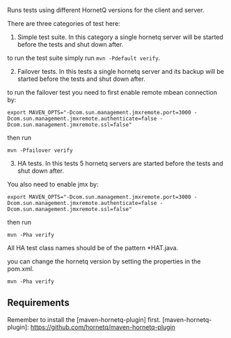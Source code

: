 Runs tests using different HornetQ versions for the client and server.

There are three categories of test here:

1. Simple test suite. In this category a single hornetq server will be started before the tests and shut down after.

to run the test suite simply run `mvn -Pdefault verify`.

2. Failover tests. In this tests a single hornetq server and its backup will be started before the tests and shut down after.

to run the failover test you need to first enable remote mbean connection by:

`export MAVEN_OPTS="-Dcom.sun.management.jmxremote.port=3000 -Dcom.sun.management.jmxremote.authenticate=false -Dcom.sun.management.jmxremote.ssl=false"`

then run

`mvn -Pfailover verify`

3. HA tests. In this tests 5 hornetq servers are started before the tests and shut down after.

You also need to enable jmx by:

`export MAVEN_OPTS="-Dcom.sun.management.jmxremote.port=3000 -Dcom.sun.management.jmxremote.authenticate=false -Dcom.sun.management.jmxremote.ssl=false"`

then run

`mvn -Pha verify`

All HA test class names should be of the pattern *HAT.java.

you can change the hornetq version by setting the properties in the pom.xml.

`mvn -Pha verify`

## Requirements

Remember to install the [maven-hornetq-plugin] first.
[maven-hornetq-plugin]: https://github.com/hornetq/maven-hornetq-plugin
